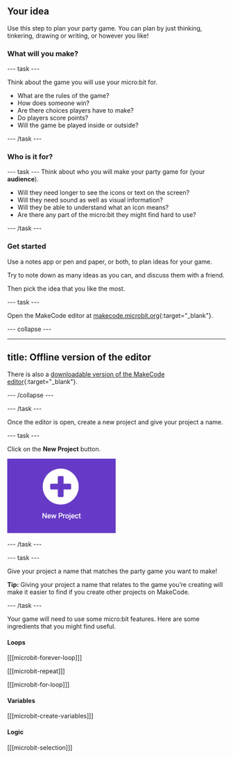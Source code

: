 ## Your idea

Use this step to plan your party game. You can plan by just thinking, tinkering, drawing or writing, or however you like! 

### What will you make?

--- task ---

Think about the game you will use your micro:bit for. 
- What are the rules of the game?
- How does someone win?
- Are there choices players have to make?
- Do players score points?
- Will the game be played inside or outside?

--- /task ---

### Who is it for?

--- task ---
Think about who you will make your party game for (your **audience**).
- Will they need longer to see the icons or text on the screen?
- Will they need sound as well as visual information?
- Will they be able to understand what an icon means?
- Are there any part of the micro:bit they might find hard to use?

--- /task ---

### Get started

Use a notes app or pen and paper, or both, to plan ideas for your game. 

Try to note down as many ideas as you can, and discuss them with a friend. 

Then pick the idea that you like the most.

--- task ---

Open the MakeCode editor at [makecode.microbit.org](https://makecode.microbit.org){:target="_blank"}.

--- collapse ---

---
title: Offline version of the editor
---

There is also a [downloadable version of the MakeCode editor](https://makecode.microbit.org/offline-app){:target="_blank"}.

--- /collapse ---

--- /task ---

Once the editor is open, create a new project and give your project a name. 

--- task ---

Click on the **New Project** button.

<img src="images/new-project-button.png" alt="The New Project button inside MakeCode." width="250"/>

--- /task ---

--- task ---

Give your project a name that matches the party game you want to make!

**Tip:** Giving your project a name that relates to the game you’re creating will make it easier to find if you create other projects on MakeCode.

--- /task ---

Your game will need to use some micro:bit features. Here are some ingredients that you might find useful.

#### Loops

[[[microbit-forever-loop]]]

[[[microbit-repeat]]]

[[[microbit-for-loop]]]

#### Variables

[[[microbit-create-variables]]]

#### Logic

[[[microbit-selection]]]

